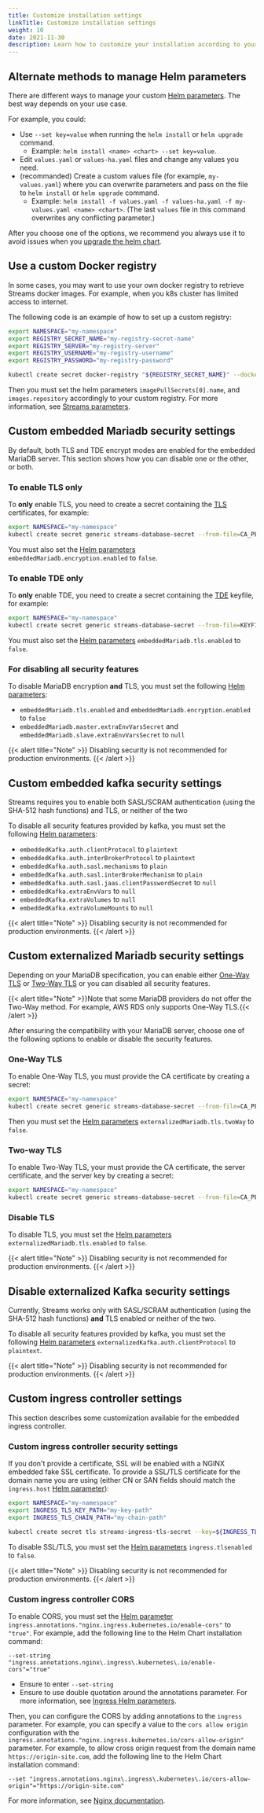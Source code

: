 ```yaml
---
title: Customize installation settings
linkTitle: Customize installation settings
weight: 10
date: 2021-11-30
description: Learn how to customize your installation according to your needs.
---
```


## Alternate methods to manage Helm parameters

There are different ways to manage your custom [Helm parameters](/docs/install/helm-parameters-reference/). The best way depends on your use case.

For example, you could:

* Use `--set key=value` when running the `helm install` or `helm upgrade` command.
    * Example: `helm install <name> <chart> --set key=value`.
* Edit `values.yaml` or `values-ha.yaml` files and change any values you need.
* (recommanded) Create a custom values file (for example, `my-values.yaml`) where you can overwrite parameters and pass on the file to `helm install` or `helm upgrade` command.
    * Example: `helm install -f values.yaml -f values-ha.yaml -f my-values.yaml <name> <chart>`. (The last `values` file in this command overwrites any conflicting parameter.)

After you choose one of the options, we recommend you always use it to avoid issues when you [upgrade the helm chart](/docs/install/upgrade/).

## Use a custom Docker registry

In some cases, you may want to use your own docker registry to retrieve Streams docker images. For example, when you k8s cluster has limited access to internet.

The following code is an example of how to set up a custom registry:

```sh
export NAMESPACE="my-namespace"
export REGISTRY_SECRET_NAME="my-registry-secret-name"
export REGISTRY_SERVER="my-registry-server"
export REGISTRY_USERNAME="my-registry-username"
export REGISTRY_PASSWORD="my-registry-password"

kubectl create secret docker-registry "${REGISTRY_SECRET_NAME}" --docker-server="${REGISTRY_SERVER}"  --docker-username="${REGISTRY_USERNAME}" --docker-password="${REGISTRY_PASSWORD}" -n "${NAMESPACE}"
```

Then you must set the helm parameters `imagePullSecrets[0].name`, and `images.repository` accordingly to your custom registry. For more information, see [Streams parameters](/docs/install/helm-parameters-reference#streams-parameters).

## Custom embedded Mariadb security settings

By default, both TLS and TDE encrypt modes are enabled for the embedded MariaDB server. This section shows how you can disable one or the other, or both.

### To enable TLS only

To **only** enable TLS, you need to create a secret containing the [TLS](#tls) certificates, for example:

```sh
export NAMESPACE="my-namespace"
kubectl create secret generic streams-database-secret --from-file=CA_PEM=ca.pem --from-file=SERVER_CERT_PEM=server-cert.pem --from-file=SERVER_KEY_PEM=server-key.pem -n ${NAMESPACE}
```

You must also set the [Helm parameters](/docs/install/helm-parameters-reference/#mariadb-parameters) `embeddedMariadb.encryption.enabled` to `false`.

### To enable TDE only

To **only** enable TDE, you need to create a secret containing the [TDE](#transparent-data-encryption-tde) keyfile, for example:

```sh
export NAMESPACE="my-namespace"
kubectl create secret generic streams-database-secret --from-file=KEYFILE=keyfile -n ${NAMESPACE}
```

You must also set the [Helm parameters](/docs/install/helm-parameters-reference/#mariadb-parameters) `embeddedMariadb.tls.enabled` to `false`.

### For disabling all security features

To disable MariaDB encryption **and** TLS, you must set the following [Helm parameters](/docs/install/helm-parameters-reference/#mariadb-parameters):

* `embeddedMariadb.tls.enabled` and `embeddedMariadb.encryption.enabled` to `false`
* `embeddedMariadb.master.extraEnvVarsSecret` and `embeddedMariadb.slave.extraEnvVarsSecret` to `null`

{{< alert title="Note" >}}
Disabling security is not recommended for production environments.
{{< /alert >}}

## Custom embedded kafka security settings

Streams requires you to enable both SASL/SCRAM authentication (using the SHA-512 hash functions) and TLS, or neither of the two

To disable all security features provided by kafka, you must set the following [Helm parameters](/docs/install/helm-parameters-reference/#kafka-parameters):

* `embeddedKafka.auth.clientProtocol` to `plaintext`
* `embeddedKafka.auth.interBrokerProtocol` to `plaintext`
* `embeddedKafka.auth.sasl.mechanisms` to `plain`
* `embeddedKafka.auth.sasl.interBrokerMechanism` to `plain`
* `embeddedKafka.auth.sasl.jaas.clientPasswordSecret` to `null`
* `embeddedKafka.extraEnvVars` to `null`
* `embeddedKafka.extraVolumes` to `null`
* `embeddedKafka.extraVolumeMounts` to `null`

{{< alert title="Note" >}}
Disabling security is not recommended for production environments.
{{< /alert >}}

## Custom externalized Mariadb security settings

Depending on your MariaDB specification, you can enable either [One-Way TLS](https://mariadb.com/kb/en/securing-connections-for-client-and-server/#enabling-one-way-tls-for-mariadb-clients) or [Two-Way TLS](https://mariadb.com/kb/en/securing-connections-for-client-and-server/#enabling-two-way-tls-for-mariadb-clients) or you can disabled all security features.

{{< alert title="Note" >}}Note that some MariaDB providers do not offer the Two-Way method. For example, AWS RDS only supports One-Way TLS.{{< /alert >}}

After ensuring the compatibility with your MariaDB server, choose one of the following options to enable or disable the security features.

### One-Way TLS

To enable One-Way TLS, you must provide the CA certificate by creating a secret:

```sh
export NAMESPACE="my-namespace"
kubectl create secret generic streams-database-secret --from-file=CA_PEM=ca.pem -n ${NAMESPACE}
```

Then you must set the [Helm parameters](/docs/install/helm-parameters-reference/#mariadb-parameters) `externalizedMariadb.tls.twoWay` to `false`.

### Two-way TLS

To enable Two-Way TLS, your must provide the CA certificate, the server certificate, and the server key by creating a secret:

```sh
export NAMESPACE="my-namespace"
kubectl create secret generic streams-database-secret --from-file=CA_PEM=ca.pem --from-file=SERVER_CERT_PEM=server-cert.pem --from-file=SERVER_KEY_PEM=server-key.pem -n ${NAMESPACE}
```

### Disable TLS

To disable TLS, you must set the [Helm parameters](/docs/install/helm-parameters-reference/#mariadb-parameters) `externalizedMariadb.tls.enabled` to `false`.

{{< alert title="Note" >}}
Disabling security is not recommended for production environments.
{{< /alert >}}

## Disable externalized Kafka security settings

Currently, Streams works only with SASL/SCRAM authentication (using the SHA-512 hash functions) **and** TLS enabled or neither of the two.

To disable all security features provided by kafka, you must set the following [Helm parameters](/docs/install/helm-parameters-reference/#kafka-parameters) `externalizedKafka.auth.clientProtocol` to `plaintext`.

{{< alert title="Note" >}}
Disabling security is not recommended for production environments.
{{< /alert >}}

## Custom ingress controller settings

This section describes some customization available for the embedded ingress controller.

### Custom ingress controller security settings

If you don't provide a certificate, SSL will be enabled with a NGINX embedded fake SSL certificate.
To provide a SSL/TLS certificate for the domain name you are using (either CN or SAN fields should match the `ingress.host` [Helm parameter](/docs/install/helm-parameters-reference/)):

```sh
export NAMESPACE="my-namespace"
export INGRESS_TLS_KEY_PATH="my-key-path"
export INGRESS_TLS_CHAIN_PATH="my-chain-path"

kubectl create secret tls streams-ingress-tls-secret --key=${INGRESS_TLS_KEY_PATH} --cert="${INGRESS_TLS_CHAIN_PATH}" -n "${NAMESPACE}"
```

To disable SSL/TLS, you must set the [Helm parameters](/docs/install/helm-parameters-reference/) `ingress.tlsenabled` to `false`.

{{< alert title="Note" >}}
Disabling security is not recommended for production environments.
{{< /alert >}}

### Custom ingress controller CORS

To enable CORS, you must set the [Helm parameter](/docs/install/helm-parameters-reference/) `ingress.annotations."nginx.ingress.kubernetes.io/enable-cors"` to `"true"`. For example, add the following line to the Helm Chart installation command:

```
--set-string "ingress.annotations.nginx\.ingress\.kubernetes\.io/enable-cors"="true"
```

* Ensure to enter `--set-string`
* Ensure to use double quotation around the annotations parameter. For more information, see [Ingress Helm parameters](/docs/install/helm-parameters-reference/#ingress-parameters).

Then, you can configure the CORS by adding annotations to the `ingress` parameter. For example, you can specify a value to the `cors allow origin` configuration with the `ingress.annotations."nginx.ingress.kubernetes.io/cors-allow-origin"` parameter. For example, to allow cross origin request from the domain name `https://origin-site.com`, add the following line to the Helm Chart installation command:

```
--set "ingress.annotations.nginx\.ingress\.kubernetes\.io/cors-allow-origin"="https://origin-site.com"
```

For more information, see [Nginx documentation](https://kubernetes.github.io/ingress-nginx/user-guide/nginx-configuration/annotations/#enable-cors).